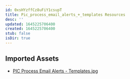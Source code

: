 ```yaml
---
id: 0xsHYzffCz8uFiY1csupT
title: Pic_process_email_alerts_+_templates Resources
desc: ''
updated: 1645225706400
created: 1645225706400
stub: false
isDir: true
---
```

## Imported Assets
- [PIC Process Email Alerts - Templates.jpg](/assets/pic-process-email-alerts---templates.jpg)
